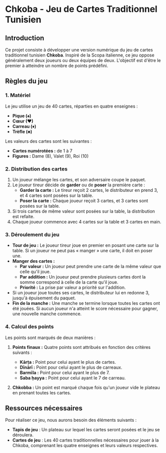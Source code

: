 # Chkoba - Jeu de Cartes Traditionnel Tunisien

## Introduction

Ce projet consiste à développer une version numérique du jeu de cartes traditionnel tunisien **Chkoba**. Inspiré de la Scopa italienne, ce jeu oppose généralement deux joueurs ou deux équipes de deux. L'objectif est d'être le premier à atteindre un nombre de points prédéfini.

## Règles du jeu

### 1. Matériel

Le jeu utilise un jeu de 40 cartes, réparties en quatre enseignes : 
- **Pique (♠)**
- **Cœur (♥)**
- **Carreau (♦)**
- **Trèfle (♣)**

Les valeurs des cartes sont les suivantes :
- **Cartes numérotées :** de 1 à 7
- **Figures :** Dame (8), Valet (9), Roi (10)

### 2. Distribution des cartes

1. Un joueur mélange les cartes, et son adversaire coupe le paquet.
2. Le joueur tireur décide de **garder** ou de **poser** la première carte :
   - **Garder la carte :** Le tireur reçoit 2 cartes, le distributeur en prend 3, et 4 cartes sont posées sur la table.
   - **Poser la carte :** Chaque joueur reçoit 3 cartes, et 3 cartes sont posées sur la table.
3. Si trois cartes de même valeur sont posées sur la table, la distribution est refaite.
4. Chaque joueur commence avec 4 cartes sur la table et 3 cartes en main.

### 3. Déroulement du jeu

- **Tour de jeu :** Le joueur tireur joue en premier en posant une carte sur la table. Si un joueur ne peut pas « manger » une carte, il doit en poser une.
- **Manger des cartes :**
  - **Par valeur :** Un joueur peut prendre une carte de la même valeur que celle qu'il joue.
  - **Par addition :** Un joueur peut prendre plusieurs cartes dont la somme correspond à celle de la carte qu'il joue.
  - **Priorité :** La prise par valeur a priorité sur l'addition.
- Si un joueur joue toutes ses cartes, le distributeur lui en redonne 3, jusqu'à épuisement du paquet.
- **Fin de la manche :** Une manche se termine lorsque toutes les cartes ont été jouées. Si aucun joueur n'a atteint le score nécessaire pour gagner, une nouvelle manche commence.

### 4. Calcul des points

Les points sont marqués de deux manières :

1. **Points finaux :** Quatre points sont attribués en fonction des critères suivants :
   - **Kārṭa :** Point pour celui ayant le plus de cartes.
   - **Dīnārī :** Point pour celui ayant le plus de carreaux.
   - **Barmīla :** Point pour celui ayant le plus de 7.
   - **Saba ḥayya :** Point pour celui ayant le 7 de carreau.

2. **Chkobba :** Un point est marqué chaque fois qu'un joueur vide le plateau en prenant toutes les cartes.

## Ressources nécessaires

Pour réaliser ce jeu, nous aurons besoin des éléments suivants :
- **Tapis de jeu** : Un plateau sur lequel les cartes seront posées et le jeu se déroulera.
- **Cartes de jeu** : Les 40 cartes traditionnelles nécessaires pour jouer à la Chkoba, comprenant les quatre enseignes et leurs valeurs respectives.
